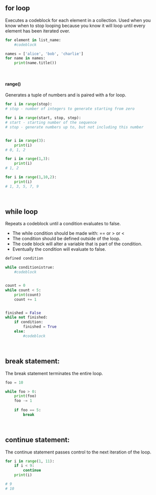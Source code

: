 ## for loop
Executes a codeblock for each element in a collection. Used when you know when to stop looping because you know it will loop until every element has been iterated over.
```python
for element in list_name:
    #codeblock

names = ['alice', 'bob', 'charlie']
for name in names:
    print(name.title())
```

<br>

#### range()
Generates a tuple of numbers and is paired with a for loop.
```python
for i in range(stop):
# stop - number of integers to generate starting from zero

for i in range(start, stop, step):
# start - starting number of the sequence
# stop - generate numbers up to, but not including this number


for i in range(3):
    print(i)
# 0, 1, 2

for i in range(1,3):
    print(i)
# 1, 2

for i in range(1,10,2):
    print(i)
# 1, 3, 5, 7, 9
```

<br>

## while loop
Repeats a codeblock until a condition evaluates to false.

- The while condition should be made with: ==  or  >  or  <  
- The condition should be defined outside of the loop.  
- The code block will alter a variable that is part of the condition.  
- Eventually the condition will evaluate to false.
```python
defined condition

while conditionistrue:
    #codeblock


count = 0
while count < 5:
    print(count)
    count += 1


finished = False
while not finished:
    if condition:
        finished = True
    else:
        #codeblock
```

<br>

## break statement:
The break statement terminates the entire loop.
```python
foo = 10

while foo > 0:
    print(foo)
    foo -= 1
    
    if foo == 5:
        break
```

<br>

## continue statement:
The continue statement passes control to the next iteration of the loop.
```python
for i in range(1, 11):
    if i < 9:
        continue
    print(i)

# 9
# 10
```
